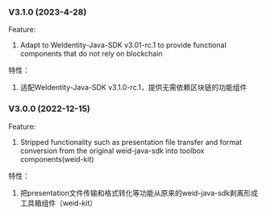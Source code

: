 ### V3.1.0 (2023-4-28)
Feature:
1. Adapt to WeIdentity-Java-SDK v3.01-rc.1 to provide functional components that do not rely on blockchain

特性：
1. 适配WeIdentity-Java-SDK v3.1.0-rc.1，提供无需依赖区块链的功能组件

### V3.0.0 (2022-12-15)
Feature:
1. Stripped functionality such as presentation file transfer and format conversion from the original weid-java-sdk into toolbox components(weid-kit)

特性：
1. 把presentation文件传输和格式转化等功能从原来的weid-java-sdk剥离形成工具箱组件（weid-kit）
